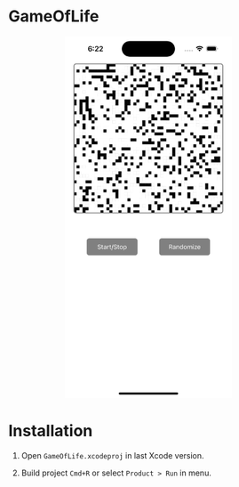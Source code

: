 # GameOfLife

<p align="center">
        <img src="img/main.png" width="300" height="650">
</p>

# Installation

1. Open `GameOfLife.xcodeproj` in last Xcode version.

2. Build project `Cmd+R` or select `Product > Run` in menu.
